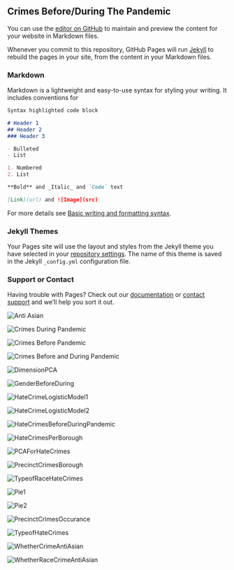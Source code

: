 ## Crimes Before/During The Pandemic

You can use the [editor on GitHub](https://github.com/Stevenh825-git/Crimes-Before-During-Pandemic/edit/main/README.md) to maintain and preview the content for your website in Markdown files.

Whenever you commit to this repository, GitHub Pages will run [Jekyll](https://jekyllrb.com/) to rebuild the pages in your site, from the content in your Markdown files.

### Markdown

Markdown is a lightweight and easy-to-use syntax for styling your writing. It includes conventions for

```markdown
Syntax highlighted code block

# Header 1
## Header 2
### Header 3

- Bulleted
- List

1. Numbered
2. List

**Bold** and _Italic_ and `Code` text

[Link](url) and ![Image](src)
```

For more details see [Basic writing and formatting syntax](https://docs.github.com/en/github/writing-on-github/getting-started-with-writing-and-formatting-on-github/basic-writing-and-formatting-syntax).

### Jekyll Themes

Your Pages site will use the layout and styles from the Jekyll theme you have selected in your [repository settings](https://github.com/Stevenh825-git/Crimes-Before-During-Pandemic/settings/pages). The name of this theme is saved in the Jekyll `_config.yml` configuration file.

### Support or Contact

Having trouble with Pages? Check out our [documentation](https://docs.github.com/categories/github-pages-basics/) or [contact support](https://support.github.com/contact) and we’ll help you sort it out.

![Anti Asian](/Crimes-Before-During-Pandemic/assets/css/AntiAsian.png)

![Crimes During Pandemic](/Crimes-Before-During-Pandemic/assets/css/CrimesDuringPandemic.png)

![Crimes Before Pandemic](/Crimes-Before-During-Pandemic/assets/css/CrimesPrePandemic.png)

![Crimes Before and During Pandemic](/Crimes-Before-During-Pandemic/assets/css/CrimesPreDuringPandemic.png)

![DimensionPCA](/Crimes-Before-During-Pandemic/assets/css/DimensionsForPCA.png)

![GenderBeforeDuring](/Crimes-Before-During-Pandemic/assets/css/GenderBeforeDuring.png)

![HateCrimeLogisticModel1](/Crimes-Before-During-Pandemic/assets/css/HateCrimeLogisticModel1.png)

![HateCrimeLogisticModel2](/Crimes-Before-During-Pandemic/assets/css/HateCrimeLogisticModel2.png)

![HateCrimesBeforeDuringPandemic](/Crimes-Before-During-Pandemic/assets/css/HateCrimesBeforeDuringPandemic.png)

![HateCrimesPerBorough](/Crimes-Before-During-Pandemic/assets/css/HateCrimesPerBorough.png)

![PCAForHateCrimes](/Crimes-Before-During-Pandemic/assets/css/PCAForHateCrimes.png)

![PrecinctCrimesBorough](/Crimes-Before-During-Pandemic/assets/css/PrecinctCrimesBorough.png)



![TypeofRaceHateCrimes](/Crimes-Before-During-Pandemic/assets/css/TypeofRaceHateCrimes.png)



![Pie1](/Crimes-Before-During-Pandemic/assets/css/Pie1.png)

![Pie2](/Crimes-Before-During-Pandemic/assets/css/Pie2.png)



![PrecinctCrimesOccurance](/Crimes-Before-During-Pandemic/assets/css/PrecinctCrimesOccurance.png)

![TypeofHateCrimes](/Crimes-Before-During-Pandemic/assets/css/TypeofHateCrimes.png)


![WhetherCrimeAntiAsian](/Crimes-Before-During-Pandemic/assets/css/WhetherCrimeAntiAsian.png)

![WhetherRaceCrimeAntiAsian](/Crimes-Before-During-Pandemic/assets/css/WhetherRaceCrimeAntiAsian.png)

